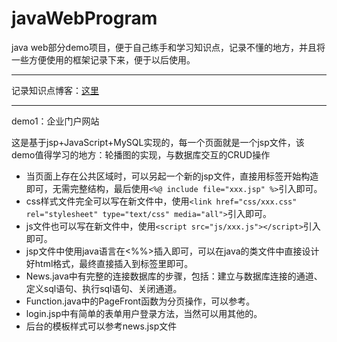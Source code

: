 # javaWebProgram

java web部分demo项目，便于自己练手和学习知识点，记录不懂的地方，并且将一些方便使用的框架记录下来，便于以后使用。

----------

记录知识点博客：[这里](https://www.cnblogs.com/yunkaiL/p/10374701.html)

----------
demo1：企业门户网站

这是基于jsp+JavaScript+MySQL实现的，每一个页面就是一个jsp文件，该demo值得学习的地方：轮播图的实现，与数据库交互的CRUD操作

- 当页面上存在公共区域时，可以另起一个新的jsp文件，直接用标签开始构造即可，无需完整结构，最后使用`<%@ include file="xxx.jsp" %>`引入即可。
- css样式文件完全可以写在新文件中，使用`<link href="css/xxx.css" rel="stylesheet" type="text/css" media="all">`引入即可。
- js文件也可以写在新文件中，使用`<script src="js/xxx.js"></script>`引入即可。
- jsp文件中使用java语言在<%%>插入即可，可以在java的类文件中直接设计好html格式，最终直接插入到标签里即可。
- News.java中有完整的连接数据库的步骤，包括：建立与数据库连接的通道、定义sql语句、执行sql语句、关闭通道。
- Function.java中的PageFront函数为分页操作，可以参考。
- login.jsp中有简单的表单用户登录方法，当然可以用其他的。
- 后台的模板样式可以参考news.jsp文件

